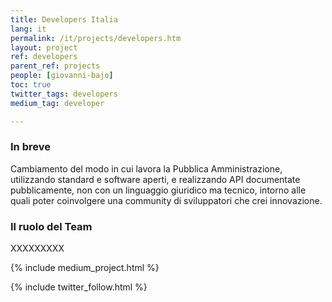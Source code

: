```yaml
---
title: Developers Italia
lang: it
permalink: /it/projects/developers.htm
layout: project
ref: developers
parent_ref: projects
people: [giovanni-bajo]
toc: true
twitter_tags: developers
medium_tag: developer

---
```


### In breve

Cambiamento del modo in cui lavora la Pubblica Amministrazione, utilizzando standard e software aperti, e realizzando API documentate pubblicamente, non con un linguaggio giuridico ma tecnico, intorno alle quali poter coinvolgere una community di sviluppatori che crei innovazione.

### Il ruolo del Team

XXXXXXXXX


{% include medium_project.html %}


{% include twitter_follow.html %}



